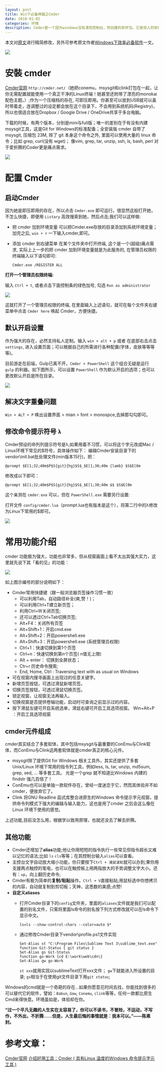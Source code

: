 ```yaml
---
layout: post
title: Win下必备神器之Cmder
date: 2018-01-02
categories: 环境
description: Cmder是一个因为windows没有漂亮控制台，而创建的软件包。它是惊人的软件，加上Monokai配色方案和自定义提示布局，从一开始就看起来性感。
---
```


本文对[原文](https://jeffjade.com/2016/01/13/2016-01-13-windows-software-cmder/)进行精简修改，另外可参考原文作者[Windows下效率必备软件](http://www.jeffjade.com/2015/10/19/2015-10-18-Efficacious-win-software/)一文。


![](https://upload-images.jianshu.io/upload_images/207604-4613cb8fa9b69615.jpg?imageMogr2/auto-orient/strip%7CimageView2/2/w/700)

# 安裝 cmder

[Cmder官网](http://cmder.net/) `http://cmder.net/`（她把conemu，msysgit和clink打包在一起，让你无需配置就能使用一个真正干净的Linux终端！她甚至还附带了漂亮的monokai配色主题。）;作为一个压缩档的存在, 可即压即用。你甚至可以放到USB就可以虽时带着走，连调整过的设定都会放在这个目录下，不会用到系统机码(Registry)，所以也很适合放在Dropbox / Google Drive / OneDrive共享于多台电脑。

下载的时候，有两个版本，分别是mini与full版；唯一的差别在于有没有内建msysgit工具，这是Git for Windows的标准配备；全安装版 cmder 自带了 msysgit, 压缩包 23M, 除了 git 本身这个命令之外, 里面可以使用大量的 linux 命令；比如 grep, curl(没有 wget)； 像vim, grep, tar, unzip, ssh, ls, bash, perl 对于爱折腾的Coder更是痛点需求。

![](https://upload-images.jianshu.io/upload_images/207604-9eeebb876d31519f.png?imageMogr2/auto-orient/strip%7CimageView2/2/w/700)


# 配置 Cmder

## 启动Cmder

因为她是即压即用的存在，所以点击 `Cmder.exe` 即可运行。很显然这般打开她，不怎么快捷，即便用 `Listary` 高效搜索到她，然后点击;我们可以这样做:

- 把 cmder 加到环境变量
    可以把Cmder.exe存放的目录添加到系统环境变量；加完之后, `win + r` 一下输入cmder,即可。

- 添加 cmder 到右键菜单
    在某个文件夹中打开终端, 这个是一个(超级)痛点需求, 实际上上一步的把 cmder 加到环境变量就是为此服务的, 在管理员权限的终端输入以下语句即可:

    ```shell
    Cmder.exe /REGISTER ALL
    ```

**打开一个管理员权限终端:**

输入 `Ctrl + t`, 或者点击下面控制条的绿色加号, 勾选 `Run as administrator`

![](https://upload-images.jianshu.io/upload_images/207604-d577774d3fd5b40e.jpg?imageMogr2/auto-orient/strip%7CimageView2/2/w/631)

这就打开了一个管理员权限的终端, 在里面输入上述语句，就可在每个文件夹右键菜单中点击 `Cmder here` 唤起 Cmder，方便快捷。

## 默认开启设置

作为强大的存在，必然支持私人定制。输入 `win + alt + p` 或者 在底部右击点击 `settings`, 进入设置页面；可以根据自己的所需进行各种配置(字体，皮肤等等等等)。

目前游走在前端，Gulp已离不开，`Cmder + PowerShell` 这个组合无疑是运行 `gulp` 的利器。如下图所示，可以设置 `PowerShell` 作为默认开启的选项；也可以更改默认开启是所在目录。

![](https://upload-images.jianshu.io/upload_images/207604-374e3613a88f3044.jpg?imageMogr2/auto-orient/strip%7CimageView2/2/w/700)

## 解决文字重叠问题

`Win + ALT + P` 唤出设置界面 > mian > font > monospce,去掉那勾勾即可。

## 修改命令提示符号 `λ`

Cmder预设的命列列提示符号是λ;如果用着不习惯，可以将这个字元改成Mac / Linux环境下常见的$符号，具体操作如下：
编辑Cmder安装目录下的vendor\init.bat批处理文件(min版本15行)，把：

```shell
@prompt $E[1;32;40m$P$S{git}{hg}$S$_$E[1;30;40m {lamb} $S$E[0m
```

修改成以下即可：

```shell
@prompt $E[1;32;40m$P$S{git}{hg}$S$_$E[1;30;40m $$ $S$E[0m
```

这个亲测在 `cmder.exe` 可以，但在 `PowerShell.exe` 需要另行设置:

打开文件 `config/cmder.lua`（prompt.lua也有版本是这个），将第二行中的λ修改为Linux下常用的$即可。

![](https://upload-images.jianshu.io/upload_images/207604-74f4ede7613150be.jpg?imageMogr2/auto-orient/strip%7CimageView2/2/w/694)

# 常用功能介绍

cmder 功能极为强大，功能也非常多，但从视窗画面上看不太出其强大实力，这里就先说下其「看的见」的功能：

![](https://upload-images.jianshu.io/upload_images/207604-725b82a7232a81ce.png?imageMogr2/auto-orient/strip%7CimageView2/2/w/652)

如上图示编号的部分说明如下：
- Cmder常用快捷键（跟一般浏览器页签操作习惯一致）
    - 可以利用Tab，自动路径补全(爽,赞！)；
    - 可以利用Ctrl+T建立新页签；
    - 利用Ctrl+W关闭页签;
    - 还可以透过Ctrl+Tab切换页签;
    - Alt+F4：关闭所有页签
    - Alt+Shift+1：开启cmd.exe
    - Alt+Shift+2：开启powershell.exe
    - Alt+Shift+3：开启powershell.exe (系统管理员权限)
    - Ctrl+1：快速切换到第1个页签
    - Ctrl+n：快速切换到第n个页签( n值无上限)
    - Alt + enter： 切换到全屏状态；
    - Ctr+r 历史命令搜索;
    - End, Home, Ctrl : Traversing text with as usual on Windows
- 可在视窗内搜寻画面上出现过的任意关键字。
- 新增页签按钮，可透过滑鼠新增页签。
- 切换页签按钮，可透过滑鼠切换页签。
- 锁定视窗，让视窗无法再输入。
- 切换视窗是否提供卷轴功能，启动时可查询之前显示过的内容。
- 按下滑鼠左键可开启系统选单，滑鼠右键可开启工具选项视窗。 Win+Alt+P ：开启工具选项视窗

## cmder元件组成

cmder其实结合了多套软体，其中包括msysgit与最重要的ConEmu与Clink软体，而ConEmu与Clink这两套软体就是cmder真正的核心元件。

- msysgit除了提供Git for Windows 相关工具外，其实还提供了多套Unix/Linux 环境下常用的指令列工具，例如less, ls, tar, unzip, md5sum, grep, sed, … 等多套工具。
    光是一个grep 就不知道比Windows 内建的findstr 强几百倍了！
- ConEmu也可以是单独一款软件存在，曾经一度迷恋于它，然而其体验并不如cmder，便放弃它了。
- Clink 将GNU Readline 函式库整合进原生的Windows 命令提示字元视窗，提供命令列模式下强大的编辑与输入能力，这也是用了cmder 之后会这么像在Linux 环境下使用的感觉。

上述功能,目前没怎么用，根据学以致用原理，也就还没去了解去折腾。


## 其他功能

- Cmder还增加了**alias**功能;他让你用短短的指令执行一些常见但指令超长又难以记忆的语法;比如 `ls` `cls`等等；在其控制台输入`alias`可以查看。
- 主控台文字自动放大缩小功能，你只要按下`Ctrl + 滑鼠滚轮`就可以办到;果你用支援两点触控的笔电，也可以在触控板上用两指放大的手势调整文字大小。还有：`up`，向上翻历史命令;
- Cmder有极为简单的**复制/粘贴**操作。`Ctrl + V`直接粘贴;用鼠标选中你想拷贝的内容，自动就复制到剪切板；天神，这悉数的美感;点赞!
- **自定义aliases**
    - 打开Cmder目录下的`config`文件夹，里面的`aliases`文件就是我们可以配置的别名文件，只需将里面ls命令的别名按下列方式修改就可以在ls命令下显示中文。

        ```shell
        ls=ls --show-control-chars --color=auto $*
        ```
    - 通过修改Cmder目录下vendor\profile.ps1文件实现

        ```shell
        Set-Alias st "C:\Program Files\Sublime Text 3\sublime_text.exe"
        function Git-Status { git status }
        Set-Alias gs Git-Status
        function go-Work {cd E:\work\web\cdn\}
        Set-Alias gw go-Work
        ```

        `st xxx`就用实现以sublimeText打开xxx文件；
        `gw`下就能进入所设置的目录;
        `gs`相当于在使用git文件目录下用`git status`;

Windows的cmd就是一个奇葩的存在…如果你愿意花时间去找，你能找到很多的可以替代它的软件，譬如：`Babun`, `Gow`, `Conemu`, `clink`等等，任何一款都比原生Cmd来得快意。环境虽如是，体验却在你。

**“过一个平凡无趣的人生实在太容易了，你可以不读书，不冒险，不运动，不写作，不外出，不折腾……但是，人生最后悔的事情就是：我本可以。”——陈素封。**

# 参考文章：

[Cmder官网](http://cmder.net/)
[介绍好用工具：Cmder ( 具有Linux 温度的Windows 命令提示字元工具 )](http://blog.miniasp.com/post/2015/09/27/Useful-tool-Cmder.aspx)



